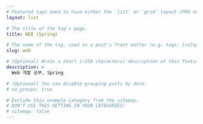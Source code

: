 ```yaml
---
# Featured tags need to have either the `list` or `grid` layout (PRO only).
layout: list

# The title of the tag's page.
title: WEB (Spring)

# The name of the tag, used in a post's front matter (e.g. tags: [<slug>]).
slug: web

# (Optional) Write a short (~150 characters) description of this featured tag.
description: >
  Web 개발 공부, Spring

# (Optional) You can disable grouping posts by date.
# no_groups: true

# Exclude this example category from the sitemap.
# DON'T USE THIS SETTING IN YOUR CATEGORIES!
# sitemap: false
---
```

